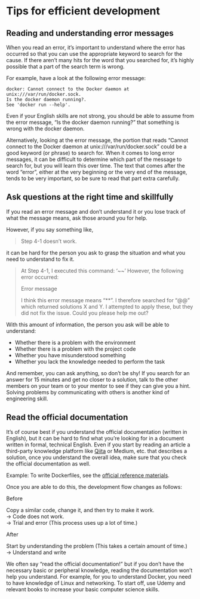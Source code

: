 # Tips for efficient development

## Reading and understanding error messages
When you read an error, it’s important to understand where the error has occurred so that you can use the appropriate keyword to search for the cause.
If there aren’t many hits for the word that you searched for, it’s highly possible that a part of the search term is wrong.

For example, have a look at the following error message:
```
docker: Cannot connect to the Docker daemon at unix:///var/run/docker.sock. 
Is the docker daemon running?.
See 'docker run --help'.
```
Even if your English skills are not strong, you should be able to assume from the error message, “Is the docker daemon running?” that something is wrong with the docker daemon.

Alternatively, looking at the error message,
the portion that reads “Cannot connect to the Docker daemon at unix:///var/run/docker.sock” could be a good keyword (or phrase) to search for.
When it comes to long error messages, it can be difficult to determine which part of the message to search for, but you will learn this over time. The text that comes after the word “error”, either at the very beginning or the very end of the message, tends to be very important, so be sure to read that part extra carefully.

## Ask questions at the right time and skillfully
If you read an error message and don’t understand it or you lose track of what the message means, ask those around you for help.

However, if you say something like,

> Step 4-1 doesn’t work.

it can be hard for the person you ask to grasp the situation and what you need to understand to fix it.

> At Step 4-1, I executed this command: ‘~~’
However, the following error occurred:
>
> Error message
>
> I think this error message means “**”.
> I therefore searched for “@@” which returned solutions X and Y. I attempted to apply these, but they did not fix the issue. Could you please help me out?

With this amount of information, the person you ask will be able to understand:
- Whether there is a problem with the environment
- Whether there is a problem with the project code
- Whether you have misunderstood something
- Whether you lack the knowledge needed to perform the task


And remember, you can ask anything, so don’t be shy!
If you search for an answer for 15 minutes and get no closer to a solution, talk to the other members on your team or to your mentor to see if they can give you a hint.
Solving problems by communicating with others is another kind of engineering skill.



## Read the official documentation
It’s of course best if you understand the official documentation (written in English), but it can be hard to find what you’re looking for in a document written in formal, technical English.
Even if you start by reading an article a third-party knowledge platform like [Qiita](https://qiita.com/) or Medium, etc. that describes a solution, once you understand the overall idea, make sure that you check the official documentation as well.

Example: To write Dockerfiles, see the [official reference materials](https://docs.docker.com/engine/reference/builder/).

Once you are able to do this, the development flow changes as follows:

Before

Copy a similar code, change it, and then try to make it work.   
-> Code does not work.   
-> Trial and error (This process uses up a lot of time.)

After

Start by understanding the problem (This takes a certain amount of time.)  
-> Understand and write

We often say “read the official documentation!” but if you don’t have the necessary basic or peripheral knowledge, reading the documentation won’t help you understand.
For example, for you to understand Docker, you need to have knowledge of Linux and networking.
To start off, use Udemy and relevant books to increase your basic computer science skills.

